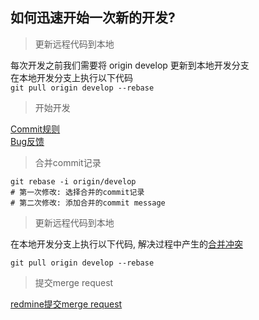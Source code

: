 ## 如何迅速开始一次新的开发?

> 更新远程代码到本地   

每次开发之前我们需要将 origin develop 更新到本地开发分支  
在本地开发分支上执行以下代码  
 ```git pull origin develop --rebase```   

> 开始开发  

[Commit规则]()  
[Bug反馈]()  

> 合并commit记录  

```
git rebase -i origin/develop  
# 第一次修改: 选择合并的commit记录
# 第二次修改: 添加合并的commit message
```

> 更新远程代码到本地 

在本地开发分支上执行以下代码, 解决过程中产生的[合并冲突]()
```
git pull origin develop --rebase
```

> 提交merge request  

[redmine提交merge request]()